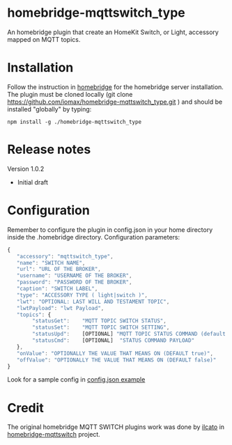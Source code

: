 # homebridge-mqttswitch_type
An homebridge plugin that create an HomeKit Switch, or Light,  accessory mapped on MQTT topics. 

# Installation
Follow the instruction in [homebridge](https://www.npmjs.com/package/homebridge) for the homebridge server installation.
The plugin must be cloned locally (git clone https://github.com/iomax/homebridge-mqttswitch_type.git ) and should be installed "globally" by typing:

    npm install -g ./homebridge-mqttswitch_type
    
# Release notes
Version 1.0.2
+ Initial draft

# Configuration
Remember to configure the plugin in config.json in your home directory inside the .homebridge directory. Configuration parameters:
```javascript
{
   "accessory": "mqttswitch_type",
   "name": "SWITCH NAME",
   "url": "URL OF THE BROKER",
   "username": "USERNAME OF THE BROKER",
   "password": "PASSWORD OF THE BROKER",
   "caption": "SWITCH LABEL",
   "type": "ACCESSORY TYPE ( light|switch )",
   "lwt": "OPTIONAL: LAST WILL AND TESTAMENT TOPIC",
   "lwtPayload": "lwt Payload",
   "topics": {
		"statusGet":    "MQTT TOPIC SWITCH STATUS",
		"statusSet":    "MQTT TOPIC SWITCH SETTING",
		"statusUpd":    [OPTIONAL] "MQTT TOPIC STATUS COMMAND (default <statusSet>)",
		"statusCmd":    [OPTIONAL]  "STATUS COMMAND PAYLOAD"
   },
   "onValue": "OPTIONALLY THE VALUE THAT MEANS ON (DEFAULT true)",
   "offValue": "OPTIONALLY THE VALUE THAT MEANS ON (DEFAULT false)"
}
```

Look for a sample config in [config.json example](https://github.com/iomax/homebridge-mqttswitch_type/blob/master/config-sample.json)

# Credit

The original homebridge MQTT SWITCH plugins work was done by [ilcato](https://github.com/ilcato) in [homebridge-mqttswitch](https://github.com/ilcato/homebridge-mqttswitch) project.


